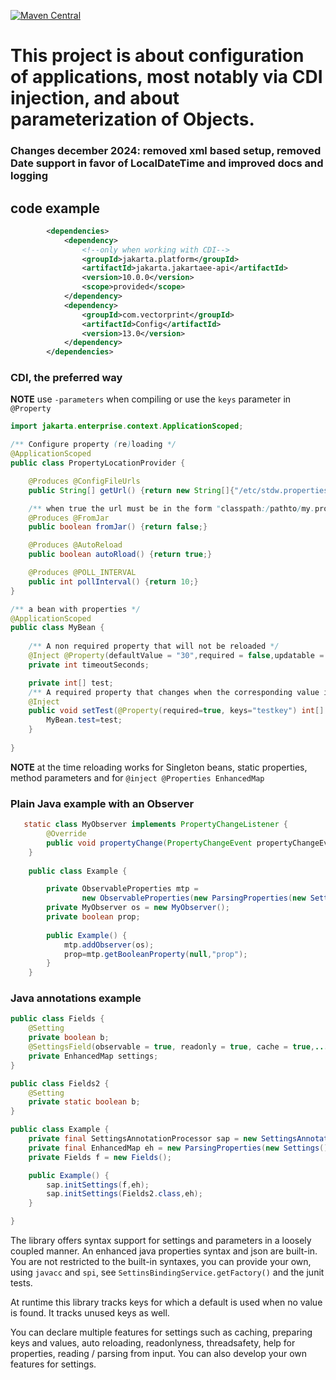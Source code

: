 [![Maven Central](https://img.shields.io/maven-central/v/com.vectorprint/Config.svg)](https://maven-badges.herokuapp.com/maven-central/com.vectorprint/Config)

# This project is about configuration of applications, most notably via CDI injection, and about parameterization of Objects.

### Changes december 2024: removed xml based setup, removed Date support in favor of LocalDateTime and improved docs and logging

## code example
```xml
        <dependencies>
            <dependency>
                <!--only when working with CDI-->
                <groupId>jakarta.platform</groupId>
                <artifactId>jakarta.jakartaee-api</artifactId>
                <version>10.0.0</version>
                <scope>provided</scope>
            </dependency>
            <dependency>
                <groupId>com.vectorprint</groupId>
                <artifactId>Config</artifactId>
                <version>13.0</version>
            </dependency>
        </dependencies>
```
### CDI, the preferred way
**NOTE** use `-parameters` when compiling or use the `keys` parameter in `@Property`
```java
import jakarta.enterprise.context.ApplicationScoped;

/** Configure property (re)loading */
@ApplicationScoped
public class PropertyLocationProvider {

    @Produces @ConfigFileUrls
    public String[] getUrl() {return new String[]{"/etc/stdw.properties"};}

    /** when true the url must be in the form "classpath:/pathto/my.properties" */
    @Produces @FromJar
    public boolean fromJar() {return false;}

    @Produces @AutoReload
    public boolean autoRload() {return true;}

    @Produces @POLL_INTERVAL
    public int pollInterval() {return 10;}
}

/** a bean with properties */
@ApplicationScoped
public class MyBean {
    
    /** A non required property that will not be reloaded */
    @Inject @Property(defaultValue = "30",required = false,updatable = false)
    private int timeoutSeconds;

    private int[] test;
    /** A required property that changes when the corresponding value in the properties file changes */
    @Inject
    public void setTest(@Property(required=true, keys="testkey") int[] test) {
        MyBean.test=test;
    }
    
}

```

**NOTE** at the time reloading works for Singleton beans, static properties, method parameters and for `@inject @Properties EnhancedMap`

### Plain Java example with an Observer
```java
   static class MyObserver implements PropertyChangeListener {
        @Override
        public void propertyChange(PropertyChangeEvent propertyChangeEvent) {}
    }
    
    public class Example {

        private ObservableProperties mtp =
                new ObservableProperties(new ParsingProperties(new Settings(), "/etc/app.properties"));
        private MyObserver os = new MyObserver();
        private boolean prop;
        
        public Example() {
            mtp.addObserver(os);
            prop=mtp.getBooleanProperty(null,"prop");
        }
    }

```

### Java annotations example

```java
public class Fields {
    @Setting
    private boolean b;
    @SettingsField(observable = true, readonly = true, cache = true,....)
    private EnhancedMap settings;
}

public class Fields2 {
    @Setting
    private static boolean b;
}

public class Example {
    private final SettingsAnnotationProcessor sap = new SettingsAnnotationProcessorImpl();
    private final EnhancedMap eh = new ParsingProperties(new Settings(), "/etc/app.properties");
    private Fields f = new Fields();

    public Example() {
        sap.initSettings(f,eh);
        sap.initSettings(Fields2.class,eh);
    }

}

```
The library offers syntax support for settings and parameters in a loosely coupled manner. An enhanced java properties syntax and json are built-in. You are not restricted to the built-in syntaxes, you can provide your own, using `javacc` and `spi`, see `SettinsBindingService.getFactory()` and the junit tests.

At runtime this library tracks keys for which a default is used when no value is found. It tracks
unused keys as well.

You can declare multiple features for settings such as caching, preparing keys and values, auto reloading, readonlyness, threadsafety, help for properties, reading / parsing from input. You can also develop your own features for settings.

